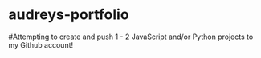 # audreys-portfolio

#Attempting to create and push 1 - 2 JavaScript and/or Python projects to my Github account!
